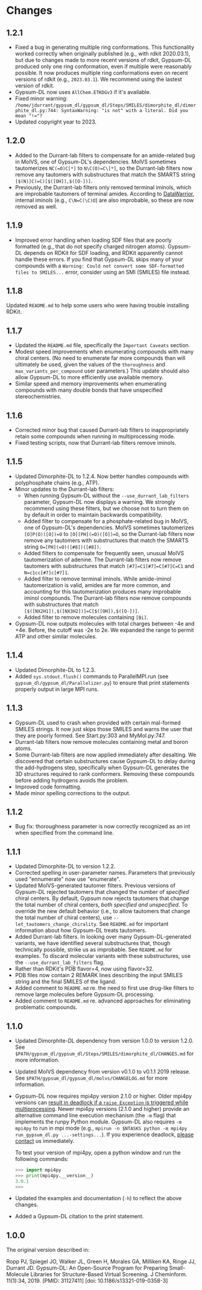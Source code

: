 Changes
=======

1.2.1
-----

* Fixed a bug in generating multiple ring conformations. This functionality
  worked correctly when originally published (e.g., with rdkit 2020.03.1), but
  due to changes made to more recent versions of rdkit, Gypsum-DL produced only
  one ring conformation, even if multiple were reasonably possible. It now
  produces multiple ring conformations even on recent versions of rdkit (e.g.,
  `2023.03.1`). We recommend using the lastest version of rdkit.
* Gypsum-DL now uses `AllChem.ETKDGv3` if it's available.
* Fixed minor warning:
  `/home/jdurrant/gypsum_dl/gypsum_dl/Steps/SMILES/dimorphite_dl/dimorphite_dl.py:744:
  SyntaxWarning: "is not" with a literal. Did you mean "!="?`
* Updated copyright year to 2023.

1.2.0
-----

* Added to the Durrant-lab filters to compensate for an amide-related bug in
  MolVS, one of Gypsum-DL's dependencies. MolVS sometimes tautomerizes
  `NC(=O)C[*]` to `N\C(O)=C\[*]`, so the Durrant-lab filters now remove any
  tautomers with substructures that match the SMARTS string
  `[$(N)]C(=C)[$([OH]),$([O-])]`.
* Previously, the Durrant-lab filters only removed terminal iminols, which are
  improbable tautomers of terminal amides. According to
  [DataWarrior](https://openmolecules.org/datawarrior/), internal iminols (e.g.,
  `C\N=C(\C)O`) are also improbable, so these are now removed as well.

1.1.9
-----

* Improved error handling when loading SDF files that are poorly formatted
  (e.g., that do not specify charged nitrogen atoms). Gypsum-DL depends on
  RDKit for SDF loading, and RDKit apparently cannot handle these errors. If
  you find that Gypsum-DL skips many of your compounds with a `Warning: Could
  not convert some SDF-formatted files to SMILES...` error, consider using an
  SMI (SMILES) file instead.

1.1.8
-----

Updated `README.md` to help some users who were having trouble installing
RDKit.

1.1.7
-----

* Updated the `README.md` file, specifically the `Important Caveats` section.
* Modest speed improvements when enumerating compounds with many chiral
  centers. (No need to enumerate far more compounds than will ultimately be
  used, given the values of the `thoroughness` and `max_variants_per_compound`
  user parameters.) This update should also allow Gypsum-DL to more
  efficiently use available memory.
* Similar speed and memory improvements when enumerating compounds with many
  double bonds that have unspecified stereochemistries.

1.1.6
-----

* Corrected minor bug that caused Durrant-lab filters to inappropriately
  retain some compounds when running in multiprocessing mode.
* Fixed testing scripts, now that Durrant-lab filters remove iminols.

1.1.5
-----

* Updated Dimorphite-DL to 1.2.4. Now better handles compounds with
  polyphosphate chains (e.g., ATP).
* Minor updates to the Durrant-lab filters:
  * When running Gypsum-DL without the `--use_durrant_lab_filters` parameter,
    Gypsum-DL now displays a warning. We strongly recommend using these
    filters, but we choose not to turn them on by default in order to maintain
    backwards compatibility.
  * Added filter to compensate for a phosphate-related bug in MolVS, one of
    Gypsum-DL's dependencies. MolVS sometimes tautomerizes `[O]P(O)([O])=O` to
    `[O][PH](=O)([O])=O`, so the Durrant-lab filters now remove any tautomers
    with substructures that match the SMARTS string `O=[PH](=O)([#8])([#8])`.
  * Added filters to compensate for frequently seen, unusual MolVS
    tautomerization of adenine. The Durrant-lab filters now remove tautomers
    with substructures that match `[#7]=C1[#7]=C[#7]C=C1` and
    `N=c1cc[#7]c[#7]1`.
  * Added filter to remove terminal iminols. While amide-iminol
    tautomerization is valid, amides are far more common, and accounting for
    this tautomerization produces many improbable iminol compounds. The
    Durrant-lab filters now remove compounds with substructures that match
    `[$([NX2H1]),$([NX3H2])]=C[$([OH]),$([O-])]`.
  * Added filter to remove molecules containing `[Bi]`.
* Gypsum-DL now outputs molecules with total charges between -4e and +4e.
  Before, the cutoff was -2e to 2e. We expanded the range to permit ATP and
  other similar molecules.

1.1.4
-----

* Updated Dimorphite-DL to 1.2.3.
* Added `sys.stdout.flush()` commands to ParallelMPI.run (see
  `gypsum_dl/gypsum_dl/Parallelizer.py`) to ensure that print statements
  properly output in large MPI runs.

1.1.3
-----

* Gypsum-DL used to crash when provided with certain mal-formed SMILES
  strings. It now just skips those SMILES and warns the user that they are
  poorly formed. See Start.py:303 and MyMol.py:747.
* Durrant-lab filters now remove molecules containing metal and boron atoms.
* Some Durrant-lab filters are now applied immediately after desalting. We
  discovered that certain substructures cause Gypsum-DL to delay during the
  add-hydrogens step, specifically when Gypsum-DL generates the 3D structures
  required to rank conformers. Removing these compounds before adding
  hydrogens avoids the problem.
* Improved code formatting.
* Made minor spelling corrections to the output.

1.1.2
-----

* Bug fix: thoroughness parameter is now correctly recognized as an int when
  specified from the command line.

1.1.1
-----

* Updated Dimorphite-DL to version 1.2.2.
* Corrected spelling in user-parameter names. Parameters that previously used
  "ennumerate" now use "enumerate".
* Updated MolVS-generated tautomer filters. Previous versions of Gypsum-DL
  rejected tautomers that changed the number of _specified_ chiral centers. By
  default, Gypsum now rejects tautomers that change the total number of chiral
  centers, _both specified and unspecified_. To override the new default
  behavior (i.e., to allow tautomers that change the total number of chiral
  centers), use `--let_tautomers_change_chirality`. See `README.md` for
  important information about how Gypsum-DL treats tautomers.
* Added Durrant-lab filters. In looking over many Gypsum-DL-generated
  variants, we have identified several substructures that, though technically
  possible, strike us as improbable. See `README.md` for examples. To discard
  molecular variants with these substructures, use the
  `--use_durrant_lab_filters` flag.
* Rather than RDKit's PDB flavor=4, now using flavor=32.
* PDB files now contain 2 REMARK lines describing the input SMILES string and
  the final SMILES of the ligand.
* Added comment to `README.md` re. the need to first use drug-like filters to
  remove large molecules before Gypsum-DL processing.
* Added comment to `README.md` re. advanced approaches for eliminating
  problematic compounds.

1.1.0
-----

* Updated Dimorphite-DL dependency from version 1.0.0 to version 1.2.0. See
  `$PATH/gypsum_dl/gypsum_dl/Steps/SMILES/dimorphite_dl/CHANGES.md` for more
  information.
* Updated MolVS dependency from version v0.1.0 to v0.1.1 2019 release. See
  `$PATH/gypsum_dl/gypsum_dl/molvs/CHANGELOG.md` for more information.
* Gypsum-DL now requires mpi4py version 2.1.0 or higher. Older mpi4py versions
  can [result in deadlock if a `raise Exception` is triggered while
  multiprocessing](https://mpi4py.readthedocs.io/en/stable/mpi4py.run.html).
  Newer mpi4py versions (2.1.0 and higher) provide an alternative command line
  execution mechanism (the `-m` flag) that implements the runpy Python module.
  Gypsum-DL also requires `-m mpi4py` to run in mpi mode (e.g., `mpirun -n
  $NTASKS python -m mpi4py run_gypsum_dl.py ...-settings...`). If you
  experience deadlock, [please contact](mailto:durrantj@pitt.edu) us
  immediately.

  To test your version of mpi4py, open a python window and run the following
  commands:

    ```python
    >>> import mpi4py
    >>> print(mpi4py.__version__)
    3.0.1
    >>>
    ```

* Updated the examples and documentation (`-h`) to reflect the above changes.
* Added a Gypsum-DL citation to the print statement.

1.0.0
-----

The original version described in:

Ropp PJ, Spiegel JO, Walker JL, Green H, Morales GA, Milliken KA, Ringe JJ,
Durrant JD. Gypsum-DL: An Open-Source Program for Preparing Small-Molecule
Libraries for Structure-Based Virtual Screening. J Cheminform. 11(1):34, 2019.
[PMID: 31127411] [doi: 10.1186/s13321-019-0358-3]
